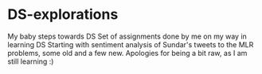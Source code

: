# DS-explorations
My baby steps towards DS
Set of assignments done by me on my way in learning DS
Starting with sentiment analysis of Sundar's tweets to the MLR problems, some old and a few new.
Apologies for being a bit raw, as I am still learning :)
